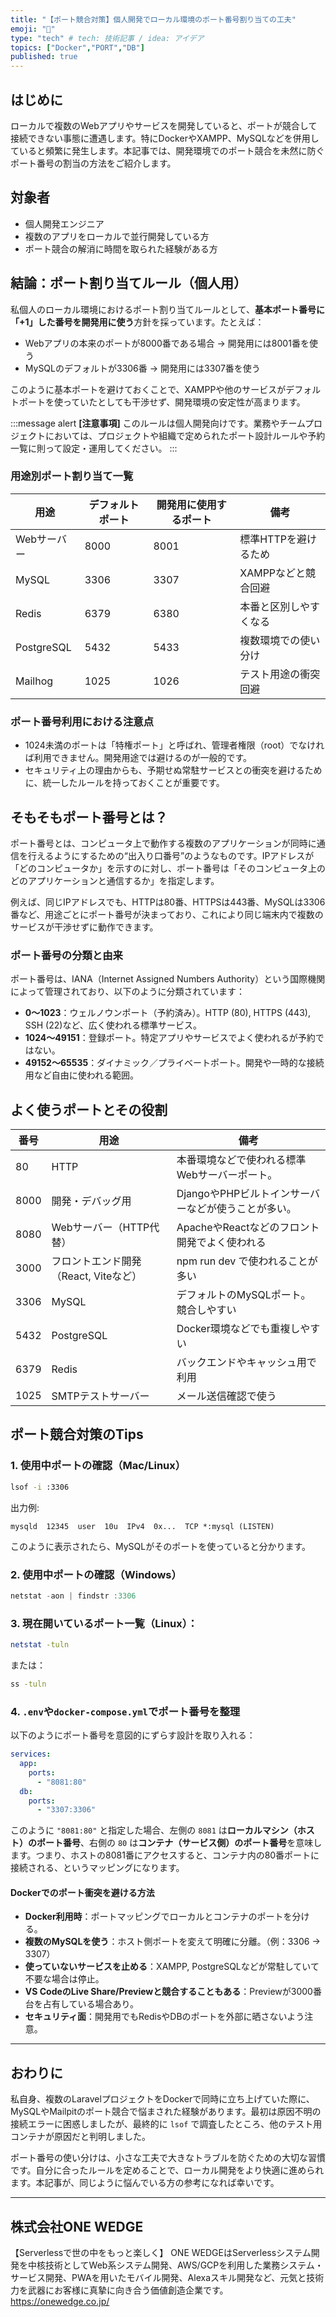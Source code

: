 ```yaml
---
title: "【ポート競合対策】個人開発でローカル環境のポート番号割り当ての工夫"
emoji: "🚦"
type: "tech" # tech: 技術記事 / idea: アイデア
topics: ["Docker","PORT","DB"]
published: true
---
```


## はじめに

ローカルで複数のWebアプリやサービスを開発していると、ポートが競合して接続できない事態に遭遇します。特にDockerやXAMPP、MySQLなどを併用していると頻繁に発生します。本記事では、開発環境でのポート競合を未然に防ぐポート番号の割当の方法をご紹介します。

## 対象者

* 個人開発エンジニア
* 複数のアプリをローカルで並行開発している方
* ポート競合の解消に時間を取られた経験がある方

## 結論：ポート割り当てルール（個人用）

私個人のローカル環境におけるポート割り当てルールとして、**基本ポート番号に「+1」した番号を開発用に使う**方針を採っています。たとえば：

* Webアプリの本来のポートが8000番である場合 → 開発用には8001番を使う
* MySQLのデフォルトが3306番 → 開発用には3307番を使う

このように基本ポートを避けておくことで、XAMPPや他のサービスがデフォルトポートを使っていたとしても干渉せず、開発環境の安定性が高まります。

:::message alert
**[注意事項]**
このルールは個人開発向けです。業務やチームプロジェクトにおいては、プロジェクトや組織で定められたポート設計ルールや予約一覧に則って設定・運用してください。
:::

### 用途別ポート割り当て一覧

| 用途            | デフォルトポート | 開発用に使用するポート | 備考           |
| --------------- | -------- | ----------- | ------------ |
| Webサーバー     | 8000     | 8001        | 標準HTTPを避けるため |
| MySQL           | 3306     | 3307        | XAMPPなどと競合回避 |
| Redis           | 6379     | 6380        | 本番と区別しやすくなる  |
| PostgreSQL      | 5432     | 5433        | 複数環境での使い分け   |
| Mailhog         | 1025     | 1026        | テスト用途の衝突回避   |

### ポート番号利用における注意点

* 1024未満のポートは「特権ポート」と呼ばれ、管理者権限（root）でなければ利用できません。開発用途では避けるのが一般的です。
* セキュリティ上の理由からも、予期せぬ常駐サービスとの衝突を避けるために、統一したルールを持っておくことが重要です。

## そもそもポート番号とは？

ポート番号とは、コンピュータ上で動作する複数のアプリケーションが同時に通信を行えるようにするための“出入り口番号”のようなものです。IPアドレスが「どのコンピュータか」を示すのに対し、ポート番号は「そのコンピュータ上のどのアプリケーションと通信するか」を指定します。

例えば、同じIPアドレスでも、HTTPは80番、HTTPSは443番、MySQLは3306番など、用途ごとにポート番号が決まっており、これにより同じ端末内で複数のサービスが干渉せずに動作できます。

### ポート番号の分類と由来

ポート番号は、IANA（Internet Assigned Numbers Authority）という国際機関によって管理されており、以下のように分類されています：

* **0〜1023**：ウェルノウンポート（予約済み）。HTTP (80), HTTPS (443), SSH (22)など、広く使われる標準サービス。
* **1024〜49151**：登録ポート。特定アプリやサービスでよく使われるが予約ではない。
* **49152〜65535**：ダイナミック／プライベートポート。開発や一時的な接続用など自由に使われる範囲。

## よく使うポートとその役割

| 番号 | 用途                            | 備考                           |
| ----- | ----------------------------- | ---------------------------- |
| 80    | HTTP                          | 本番環境などで使われる標準Webサーバーポート。 |
| 8000  | 開発・デバッグ用   | DjangoやPHPビルトインサーバーなどが使うことが多い。             |
| 8080  | Webサーバー（HTTP代替）       | ApacheやReactなどのフロント開発でよく使われる |
| 3000  | フロントエンド開発（React, Viteなど）      | npm run dev で使われることが多い       |
| 3306  | MySQL                         | デフォルトのMySQLポート。競合しやすい        |
| 5432  | PostgreSQL                    | Docker環境などでも重複しやすい           |
| 6379  | Redis                         | バックエンドやキャッシュ用で利用             |
| 1025  | SMTPテストサーバー            | メール送信確認で使う                   |


## ポート競合対策のTips

### 1. 使用中ポートの確認（Mac/Linux）

```bash
lsof -i :3306
```

出力例:

```
mysqld  12345  user  10u  IPv4  0x...  TCP *:mysql (LISTEN)
```

このように表示されたら、MySQLがそのポートを使っていると分かります。

### 2. 使用中ポートの確認（Windows）

```powershell
netstat -aon | findstr :3306
```

### 3. 現在開いているポート一覧（Linux）：

```bash
netstat -tuln
```

または：

```bash
ss -tuln
```

### 4. `.env`や`docker-compose.yml`でポート番号を整理

以下のようにポート番号を意図的にずらす設計を取り入れる：

```yaml
services:
  app:
    ports:
      - "8081:80"
  db:
    ports:
      - "3307:3306"
```

このように `"8081:80"` と指定した場合、左側の `8081` は**ローカルマシン（ホスト）のポート番号**、右側の `80` は**コンテナ（サービス側）のポート番号**を意味します。つまり、ホストの8081番にアクセスすると、コンテナ内の80番ポートに接続される、というマッピングになります。

#### Dockerでのポート衝突を避ける方法

* **Docker利用時**：ポートマッピングでローカルとコンテナのポートを分ける。
* **複数のMySQLを使う**：ホスト側ポートを変えて明確に分離。（例：3306 → 3307）
* **使っていないサービスを止める**：XAMPP, PostgreSQLなどが常駐していて不要な場合は停止。
* **VS CodeのLive Share/Previewと競合することもある**：Previewが3000番台を占有している場合あり。
* **セキュリティ面**：開発用でもRedisやDBのポートを外部に晒さないよう注意。

--- 

## おわりに

私自身、複数のLaravelプロジェクトをDockerで同時に立ち上げていた際に、MySQLやMailpitのポート競合で悩まされた経験があります。最初は原因不明の接続エラーに困惑しましたが、最終的に `lsof` で調査したところ、他のテスト用コンテナが原因だと判明しました。

ポート番号の使い分けは、小さな工夫で大きなトラブルを防ぐための大切な習慣です。自分に合ったルールを定めることで、ローカル開発をより快適に進められます。本記事が、同じように悩んでいる方の参考になれば幸いです。

---

## 株式会社ONE WEDGE
【Serverlessで世の中をもっと楽しく】
ONE WEDGEはServerlessシステム開発を中核技術としてWeb系システム開発、AWS/GCPを利用した業務システム・サービス開発、PWAを用いたモバイル開発、Alexaスキル開発など、元気と技術力を武器にお客様に真摯に向き合う価値創造企業です。
https://onewedge.co.jp/